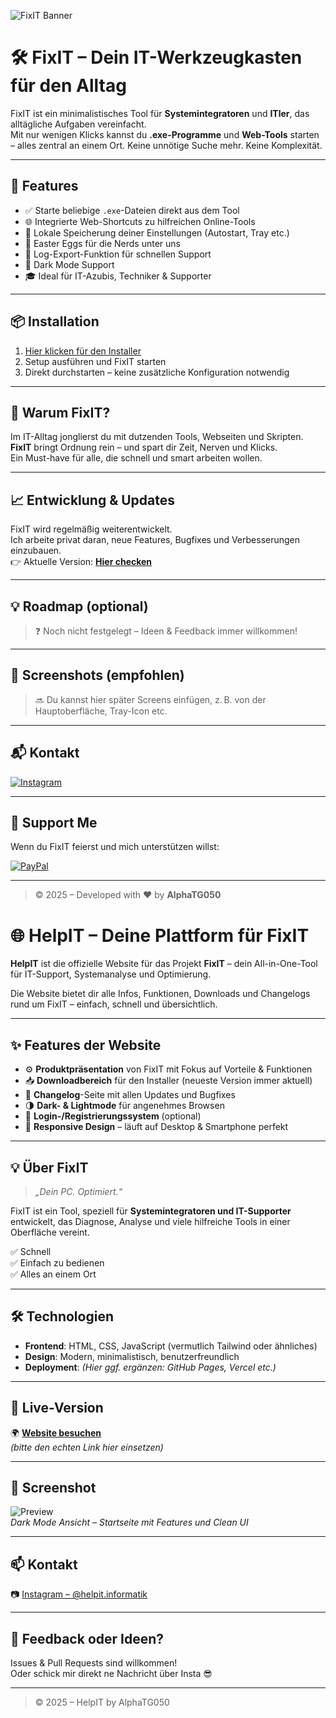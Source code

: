 ![FixIT Banner](https://github.com/user-attachments/assets/1bd8083a-7303-491a-ad7c-c604c1592342)

# 🛠️ FixIT – Dein IT-Werkzeugkasten für den Alltag

FixIT ist ein minimalistisches Tool für **Systemintegratoren** und **ITler**, das alltägliche Aufgaben vereinfacht.  
Mit nur wenigen Klicks kannst du **.exe-Programme** und **Web-Tools** starten – alles zentral an einem Ort. Keine unnötige Suche mehr. Keine Komplexität.

---

## 🚀 Features

- ✅ Starte beliebige `.exe`-Dateien direkt aus dem Tool
- 🌐 Integrierte Web-Shortcuts zu hilfreichen Online-Tools
- 🧠 Lokale Speicherung deiner Einstellungen (Autostart, Tray etc.)
- 🐣 Easter Eggs für die Nerds unter uns
- 📝 Log-Export-Funktion für schnellen Support
- 🌙 Dark Mode Support
- 🎓 Ideal für IT-Azubis, Techniker & Supporter

---

## 📦 Installation

1. [Hier klicken für den Installer](https://github.com/AlphaTG50/FixIT/releases/latest)  
2. Setup ausführen und FixIT starten  
3. Direkt durchstarten – keine zusätzliche Konfiguration notwendig

---

## 🧠 Warum FixIT?

Im IT-Alltag jonglierst du mit dutzenden Tools, Webseiten und Skripten.  
**FixIT** bringt Ordnung rein – und spart dir Zeit, Nerven und Klicks.  
Ein Must-have für alle, die schnell und smart arbeiten wollen.

---

## 📈 Entwicklung & Updates

FixIT wird regelmäßig weiterentwickelt.  
Ich arbeite privat daran, neue Features, Bugfixes und Verbesserungen einzubauen.  
👉 Aktuelle Version: **[Hier checken](https://github.com/AlphaTG50/FixIT/releases/latest)**

---

## 💡 Roadmap (optional)

> ❓ Noch nicht festgelegt – Ideen & Feedback immer willkommen!

---

## 📸 Screenshots (empfohlen)

> 🔜 Du kannst hier später Screens einfügen, z. B. von der Hauptoberfläche, Tray-Icon etc.

---

## 📬 Kontakt

[![Instagram](https://img.shields.io/badge/Instagram-%23E4405F.svg?logo=Instagram&logoColor=white)](https://instagram.com/helpit.informatik)  

---

## 💖 Support Me

Wenn du FixIT feierst und mich unterstützen willst:

[![PayPal](https://img.shields.io/badge/PayPal-00457C?style=for-the-badge&logo=paypal&logoColor=white)](https://paypal.me/AlphaTG050)  

---

> © 2025 – Developed with ❤️ by **AlphaTG050**

# 🌐 HelpIT – Deine Plattform für FixIT

**HelpIT** ist die offizielle Website für das Projekt **FixIT** – dein All-in-One-Tool für IT-Support, Systemanalyse und Optimierung.

Die Website bietet dir alle Infos, Funktionen, Downloads und Changelogs rund um FixIT – einfach, schnell und übersichtlich.

---

## ✨ Features der Website

- ⚙️ **Produktpräsentation** von FixIT mit Fokus auf Vorteile & Funktionen
- 📥 **Downloadbereich** für den Installer (neueste Version immer aktuell)
- 📝 **Changelog**-Seite mit allen Updates und Bugfixes
- 🌗 **Dark- & Lightmode** für angenehmes Browsen
- 🔐 **Login-/Registrierungssystem** (optional)
- 📱 **Responsive Design** – läuft auf Desktop & Smartphone perfekt

---

## 💡 Über FixIT

> _„Dein PC. Optimiert.“_

FixIT ist ein Tool, speziell für **Systemintegratoren und IT-Supporter** entwickelt, das Diagnose, Analyse und viele hilfreiche Tools in einer Oberfläche vereint.

✅ Schnell  
✅ Einfach zu bedienen  
✅ Alles an einem Ort

---

## 🛠️ Technologien

- **Frontend**: HTML, CSS, JavaScript (vermutlich Tailwind oder ähnliches)
- **Design**: Modern, minimalistisch, benutzerfreundlich
- **Deployment**: *(Hier ggf. ergänzen: GitHub Pages, Vercel etc.)*

---

## 🔗 Live-Version

🌍 **[Website besuchen](https://dein-link-zur-website.de)**  
*(bitte den echten Link hier einsetzen)*

---

## 📸 Screenshot

![Preview](./image.png)  
*Dark Mode Ansicht – Startseite mit Features und Clean UI*

---

## 📫 Kontakt

📷 [Instagram – @helpit.informatik](https://instagram.com/helpit.informatik)

---

## 💬 Feedback oder Ideen?

Issues & Pull Requests sind willkommen!  
Oder schick mir direkt ne Nachricht über Insta 😎

---

> © 2025 – HelpIT by AlphaTG050
